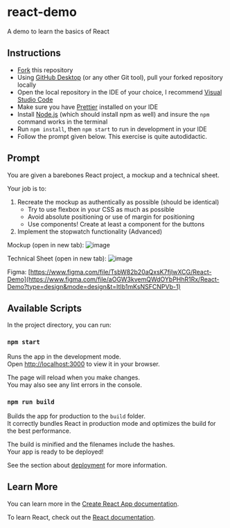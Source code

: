 # react-demo
A demo to learn the basics of React

## Instructions
- <a href="https://docs.github.com/en/get-started/quickstart/fork-a-repo#forking-a-repository" target="_blank">Fork</a> this repository
- Using <a href="https://desktop.github.com/" target="_blank">GitHub Desktop</a> (or any other Git tool), pull your forked repository locally
- Open the local repository in the IDE of your choice, I recommend <a href="https://code.visualstudio.com/" target="_blank">Visual Studio Code</a>
- Make sure you have <a href="https://prettier.io/docs/en/editors.html" target="_blank">Prettier</a> installed on your IDE
- Install <a href="https://nodejs.org/en/">Node.js</a> (which should install npm as well) and insure the `npm` command works in the terminal
- Run `npm install`, then `npm start` to run in development in your IDE
- Follow the prompt given below. This exercise is quite autodidactic.
  
## Prompt
You are given a barebones React project, a mockup and a technical sheet. 

Your job is to:
1. Recreate the mockup as authentically as possible (should be identical)
    * Try to use flexbox in your CSS as much as possible 
    * Avoid absolute positioning or use of margin for positioning
    * Use components! Create at least a component for the buttons
2. Implement the stopwatch functionality (Advanced)

Mockup (open in new tab): ![image](https://user-images.githubusercontent.com/34781348/193927086-b62cc2da-2db5-43d8-86ac-786b4e28b32e.png)

Technical Sheet (open in new tab): ![image](https://user-images.githubusercontent.com/34781348/193927136-e0a939ab-2265-47da-aaea-52e467e06f5f.png)

Figma: [https://www.figma.com/file/TsbW82b20aQxsK7fjIwXCG/React-Demo](https://www.figma.com/file/aOGW3kvemQWdOYbPHhR1Rx/React-Demo?type=design&mode=design&t=ItIb1mKsNSFCNPVb-1)

## Available Scripts

In the project directory, you can run:

### `npm start`

Runs the app in the development mode.\
Open [http://localhost:3000](http://localhost:3000) to view it in your browser.

The page will reload when you make changes.\
You may also see any lint errors in the console.

### `npm run build`

Builds the app for production to the `build` folder.\
It correctly bundles React in production mode and optimizes the build for the best performance.

The build is minified and the filenames include the hashes.\
Your app is ready to be deployed!

See the section about [deployment](https://facebook.github.io/create-react-app/docs/deployment) for more information.

## Learn More

You can learn more in the [Create React App documentation](https://facebook.github.io/create-react-app/docs/getting-started).

To learn React, check out the [React documentation](https://reactjs.org/).
